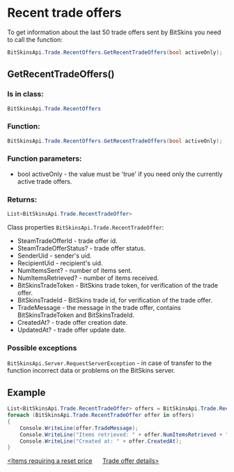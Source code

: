 ﻿# Recent trade offers

To get information about the last 50  trade offers sent by BitSkins you need to call the function:

```csharp
BitSkinsApi.Trade.RecentOffers.GetRecentTradeOffers(bool activeOnly);
```

## GetRecentTradeOffers()

### Is in class:

```csharp
BitSkinsApi.Trade.RecentOffers
```

### Function:

```csharp
BitSkinsApi.Trade.RecentOffers.GetRecentTradeOffers(bool activeOnly);
```

### Function parameters:
* bool activeOnly - the value must be 'true' if you need only the currently active trade offers.

### Returns:

```csharp
List<BitSkinsApi.Trade.RecentTradeOffer>
```

Class properties ```BitSkinsApi.Trade.RecentTradeOffer```:
* SteamTradeOfferId - trade offer id.
* SteamTradeOfferStatus? - trade offer status.
* SenderUid - sender's uid.
* RecipientUid - recipient's uid.
* NumItemsSent? - number of items sent.
* NumItemsRetrieved? - number of items received.
* BitSkinsTradeToken - BitSkins trade token, for verification of the trade offer.
* BitSkinsTradeId - BitSkins trade id, for verification of the trade offer.
* TradeMessage - the message in the trade offer, contains BitSkinsTradeToken and BitSkinsTradeId.
* CreatedAt? - trade offer creation date.
* UpdatedAt? - trade offer update date.

### Possible exceptions
```BitSkinsApi.Server.RequestServerException``` - in case of transfer to the function incorrect data or problems on the BitSkins server.

## Example

```csharp
List<BitSkinsApi.Trade.RecentTradeOffer> offers = BitSkinsApi.Trade.RecentOffers.GetRecentTradeOffers(false);
foreach (BitSkinsApi.Trade.RecentTradeOffer offer in offers)
{
    Console.WriteLine(offer.TradeMessage);
    Console.WriteLine("Items retrieved: " + offer.NumItemsRetrieved + " Items sent: " + offer.NumItemsSent);
    Console.WriteLine("Created at: " + offer.CreatedAt);
}
```

[<Items requiring a reset price](https://github.com/dmitrydnl/BitSkinsApi/blob/master/docs/eng/market/reset_price_items.md) &nbsp;&nbsp;&nbsp;&nbsp; [Trade offer details>](https://github.com/dmitrydnl/BitSkinsApi/blob/master/docs/eng/trade/trade_details.md)